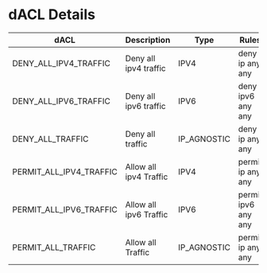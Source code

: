 # dACL Details
| dACL | Description | Type | Rules |
| ---- | ----------- | ---- | ----- |
| DENY_ALL_IPV4_TRAFFIC | Deny all ipv4 traffic | IPV4 | deny ip any any |
| DENY_ALL_IPV6_TRAFFIC | Deny all ipv6 traffic | IPV6 | deny ipv6 any any |
| DENY_ALL_TRAFFIC | Deny all traffic | IP_AGNOSTIC | deny ip any any |
| PERMIT_ALL_IPV4_TRAFFIC | Allow all ipv4 Traffic | IPV4 | permit ip any any |
| PERMIT_ALL_IPV6_TRAFFIC | Allow all ipv6 Traffic | IPV6 | permit ipv6 any any |
| PERMIT_ALL_TRAFFIC | Allow all Traffic | IP_AGNOSTIC | permit ip any any |